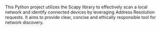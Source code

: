This Python project utilizes the Scapy library to effectively scan a local network and identify connected devices by leveraging Address Resolution requests. It aims to provide clear, concise and ethically responsible tool for network discovery.
